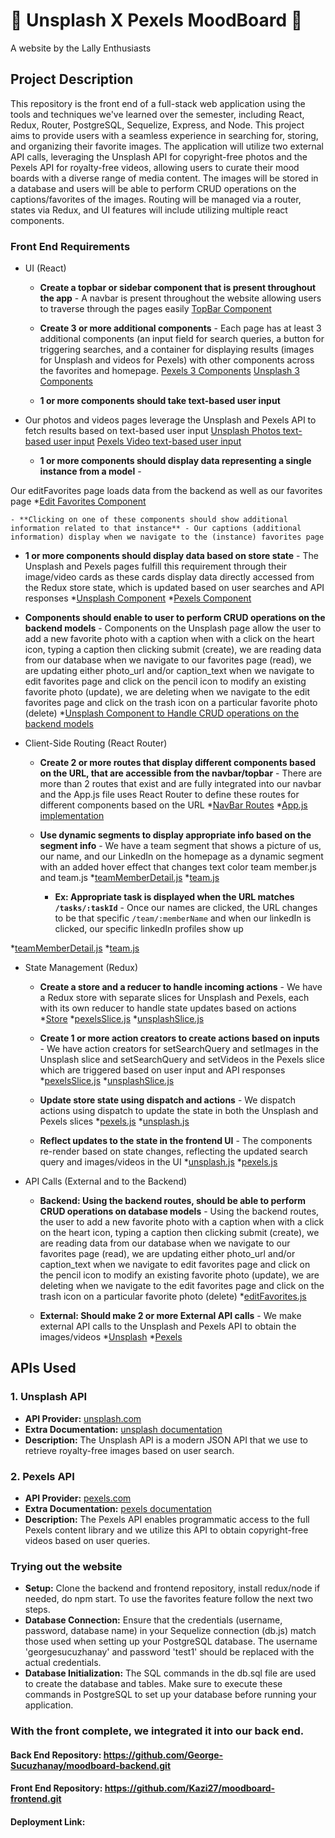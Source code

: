 #  📸 Unsplash X Pexels MoodBoard 🎥

A website by the Lally Enthusiasts

## Project Description

This repository is the front end of a full-stack web application using the tools and techniques we've learned over the semester, including React, Redux, Router, PostgreSQL, Sequelize, Express, and Node.
This project aims to provide users with a seamless experience in searching for, storing, and organizing their favorite images. The application will utilize two external API calls, leveraging the Unsplash API for copyright-free photos and the Pexels API for royalty-free videos, allowing users to curate their mood boards with a diverse range of media content. The images will be stored in a database and users will be able to perform CRUD operations on the captions/favorites of the images. Routing will be managed via a router, states via Redux, and UI features will include utilizing multiple react components.

### Front End Requirements
- UI (React)
  - **Create a topbar or sidebar component that is present throughout the app** - A navbar is present throughout the website allowing users to traverse through the pages easily [TopBar Component](https://github.com/Kazi27/moodboard-frontend/blob/13df48b0946380e91e9b694f7dd5a6a26ccdfe01/src/navbar.js#L1-L17)
    
  - **Create 3 or more additional components** - Each page has at least 3 additional components (an input field for search queries, a button for triggering searches, and a container for displaying results (images for Unsplash and videos for Pexels) with other components across the favorites and homepage. [Pexels 3 Components](https://github.com/Kazi27/moodboard-frontend/blob/13df48b0946380e91e9b694f7dd5a6a26ccdfe01/src/pexels.js#L42-L68) [Unsplash 3 Components](https://github.com/Kazi27/moodboard-frontend/blob/13df48b0946380e91e9b694f7dd5a6a26ccdfe01/src/unsplash.js#L122-L168)

  - **1 or more components should take text-based user input**
- Our photos and videos pages leverage the Unsplash and Pexels API to fetch results based on text-based user input [Unsplash Photos text-based user input](https://github.com/Kazi27/moodboard-frontend/blob/13df48b0946380e91e9b694f7dd5a6a26ccdfe01/src/unsplash.js#L155-L161) [Pexels Video text-based user input](https://github.com/Kazi27/moodboard-frontend/blob/13df48b0946380e91e9b694f7dd5a6a26ccdfe01/src/pexels.js#L46-L51)
  


  - **1 or more components should display data representing a single instance from a model** - 

Our editFavorites page loads data from the backend as well as our favorites page
*[Edit Favorites Component](https://github.com/Kazi27/moodboard-frontend/blob/eafadc4c00e6ccdeebe3cb692f6810503c74d1c8/src/editFavorites.js#L6-L20)



    - **Clicking on one of these components should show additional information related to that instance** - Our captions (additional information) display when we navigate to the (instance) favorites page
  - **1 or more components should display data based on store state** - The Unsplash and Pexels pages fulfill this requirement through their image/video cards as these cards display data directly accessed from the Redux store state, which is updated based on user searches and API responses
*[Unsplash Component](https://github.com/Kazi27/moodboard-frontend/blob/eafadc4c00e6ccdeebe3cb692f6810503c74d1c8/src/unsplash.js#L122-L171)
*[Pexels Component](https://github.com/Kazi27/moodboard-frontend/blob/13df48b0946380e91e9b694f7dd5a6a26ccdfe01/src/pexels.js#L42-L69)
    

  - **Components should enable to user to perform CRUD operations on the backend models** - Components on the Unsplash page allow the user to add a new favorite photo with a caption when with a click on the heart icon, typing a caption then clicking submit (create), we are reading data from our database when we navigate to our favorites page (read), we are updating either photo_url and/or caption_text when we navigate to edit favorites page and click on the pencil icon to modify an existing favorite photo (update), we are deleting when we navigate to the edit favorites page and click on the trash icon on a particular favorite photo (delete)
*[Unsplash Component to Handle CRUD operations on the backend models](https://github.com/Kazi27/moodboard-frontend/blob/eafadc4c00e6ccdeebe3cb692f6810503c74d1c8/src/unsplash.js#L89-L119)

- Client-Side Routing (React Router)
  - **Create 2 or more routes that display different components based on the URL, that are accessible from the navbar/topbar** - There are more than 2 routes that exist and are fully integrated into our navbar and the App.js file uses React Router to define these routes for different components based on the URL
*[NavBar Routes](https://github.com/Kazi27/moodboard-frontend/blob/eafadc4c00e6ccdeebe3cb692f6810503c74d1c8/src/navbar.js#L5-L15)
*[App.js implementation](https://github.com/Kazi27/moodboard-frontend/blob/eafadc4c00e6ccdeebe3cb692f6810503c74d1c8/src/App.js#L52-L69)
    
  - **Use dynamic segments to display appropriate info based on the segment info** - We have a team segment that shows a picture of us, our name, and our LinkedIn on the homepage as a dynamic segment with an added hover effect that changes text color
    team member.js and team.js
*[teamMemberDetail.js](https://github.com/Kazi27/moodboard-frontend/blob/eafadc4c00e6ccdeebe3cb692f6810503c74d1c8/src/TeamMemberDetail.js#L1-L33)
*[team.js](https://github.com/Kazi27/moodboard-frontend/blob/eafadc4c00e6ccdeebe3cb692f6810503c74d1c8/src/team.js#L1-L58)
    
    - **Ex: Appropriate task is displayed when the URL matches `/tasks/:taskId`** - Once our names are clicked, the URL changes to be that specific `/team/:memberName` and when our linkedIn is clicked, our specific linkedIn profiles show up
   
*[teamMemberDetail.js](https://github.com/Kazi27/moodboard-frontend/blob/eafadc4c00e6ccdeebe3cb692f6810503c74d1c8/src/TeamMemberDetail.js#L1-L33)
*[team.js](https://github.com/Kazi27/moodboard-frontend/blob/eafadc4c00e6ccdeebe3cb692f6810503c74d1c8/src/team.js#L1-L58)
    

- State Management (Redux)
  - **Create a store and a reducer to handle incoming actions** - We have a Redux store with separate slices for Unsplash and Pexels, each with its own reducer to handle state updates based on actions
 *[Store](https://github.com/Kazi27/moodboard-frontend/blob/eafadc4c00e6ccdeebe3cb692f6810503c74d1c8/src/store/Store.js#L1-L15)
*[pexelsSlice.js](https://github.com/Kazi27/moodboard-frontend/blob/eafadc4c00e6ccdeebe3cb692f6810503c74d1c8/src/store/slices/pexelsSlice.js#L1-L24)
*[unsplashSlice.js](https://github.com/Kazi27/moodboard-frontend/blob/eafadc4c00e6ccdeebe3cb692f6810503c74d1c8/src/store/slices/unsplashSlice.js#L1-L25)
  
  - **Create 1 or more action creators to create actions based on inputs** - We have action creators for setSearchQuery and setImages in the Unsplash slice and setSearchQuery and setVideos in the Pexels slice which are triggered based on user input and API responses
     *[pexelsSlice.js](https://github.com/Kazi27/moodboard-frontend/blob/eafadc4c00e6ccdeebe3cb692f6810503c74d1c8/src/store/slices/pexelsSlice.js#L1-L24)
     *[unsplashSlice.js](https://github.com/Kazi27/moodboard-frontend/blob/eafadc4c00e6ccdeebe3cb692f6810503c74d1c8/src/store/slices/unsplashSlice.js#L1-L25)


  - **Update store state using dispatch and actions** - We dispatch actions using dispatch to update the state in both the Unsplash and Pexels slices
     *[pexels.js](https://github.com/Kazi27/moodboard-frontend/blob/eafadc4c00e6ccdeebe3cb692f6810503c74d1c8/src/pexels.js#L5-L41)
     *[unsplash.js](https://github.com/Kazi27/moodboard-frontend/blob/13df48b0946380e91e9b694f7dd5a6a26ccdfe01/src/unsplash.js#L8-L119)


  - **Reflect updates to the state in the frontend UI** - The components re-render based on state changes, reflecting the updated search query and images/videos in the UI
     *[unsplash.js](https://github.com/Kazi27/moodboard-frontend/blob/13df48b0946380e91e9b694f7dd5a6a26ccdfe01/src/unsplash.js#L122-L170)
     *[pexels.js](https://github.com/Kazi27/moodboard-frontend/blob/eafadc4c00e6ccdeebe3cb692f6810503c74d1c8/src/pexels.js#L42-L69)


- API Calls (External and to the Backend)
  - **Backend: Using the backend routes, should be able to perform CRUD operations on database models** - Using the backend routes, the user to add a new favorite photo with a caption when with a click on the heart icon, typing a caption then clicking submit (create), we are reading data from our database when we navigate to our favorites page (read), we are updating either photo_url and/or caption_text when we navigate to edit favorites page and click on the pencil icon to modify an existing favorite photo (update), we are deleting when we navigate to the edit favorites page and click on the trash icon on a particular favorite photo (delete)
*[editFavorites.js](https://github.com/Kazi27/moodboard-frontend/blob/eafadc4c00e6ccdeebe3cb692f6810503c74d1c8/src/editFavorites.js#L1-L177)

  - **External: Should make 2 or more External API calls** - We make external API calls to the Unsplash and Pexels API to obtain the images/videos
 *[Unsplash](https://github.com/Kazi27/moodboard-frontend/blob/eafadc4c00e6ccdeebe3cb692f6810503c74d1c8/src/unsplash.js#L40-L65)
 *[Pexels](https://github.com/Kazi27/moodboard-frontend/blob/eafadc4c00e6ccdeebe3cb692f6810503c74d1c8/src/pexels.js#L12-L35)
  

## APIs Used

### 1. Unsplash API
- **API Provider:** [unsplash.com](https://unsplash.com/developers)
- **Extra Documentation:** [unsplash documentation](https://unsplash.com/documentation)
- **Description:** The Unsplash API is a modern JSON API that we use to retrieve royalty-free images based on user search.

### 2. Pexels API
- **API Provider:** [pexels.com](https://www.pexels.com/api/)
- **Extra Documentation:** [pexels documentation](https://www.pexels.com/api/documentation/?language=javascript)
- **Description:** The Pexels API enables programmatic access to the full Pexels content library and we utilize this API to obtain copyright-free videos based on user queries.

### Trying out the website
- **Setup:** Clone the backend and frontend repository, install redux/node if needed, do npm start. To use the favorites feature follow the next two steps.
- **Database Connection:** Ensure that the credentials (username, password, database name) in your Sequelize connection (db.js) match those used when setting up your PostgreSQL database. The username 'georgesucuzhanay' and password 'test1' should be replaced with the actual credentials.
- **Database Initialization:** The SQL commands in the db.sql file are used to create the database and tables. Make sure to execute these commands in PostgreSQL to set up your database before running your application.

### With the front complete, we integrated it into our back end.
#### Back End Repository: https://github.com/George-Sucuzhanay/moodboard-backend.git
#### Front End Repository: https://github.com/Kazi27/moodboard-frontend.git
#### Deployment Link:
